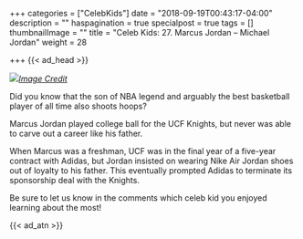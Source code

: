 +++
categories = ["CelebKids"]
date = "2018-09-19T00:43:17-04:00"
description = ""
haspagination = true
specialpost = true
tags = []
thumbnailImage = ""
title = "Celeb Kids: 27. Marcus Jordan – Michael Jordan"
weight = 28

+++
{{< ad_head >}}

![](/uploads/1.jpg)[_Image Credit_](http://americanupbeat.com/kids-of-famous-parents-where-are-they-now/)

Did you know that the son of NBA legend and arguably the best basketball player of all time also shoots hoops?

Marcus Jordan played college ball for the UCF Knights, but never was able to carve out a career like his father.

When Marcus was a freshman, UCF was in the final year of a five-year contract with Adidas, but Jordan insisted on wearing Nike Air Jordan shoes out of loyalty to his father. This eventually prompted Adidas to terminate its sponsorship deal with the Knights.

Be sure to let us know in the comments which celeb kid you enjoyed learning about the most!

{{< ad_atn >}}